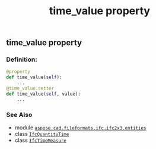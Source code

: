﻿---
title: time_value property
second_title: Aspose.CAD for Python via .NET API References
description: 
type: docs
weight: 80
url: /python-net/aspose.cad.fileformats.ifc.ifc2x3.entities/ifcquantitytime/time_value/
is_root: false
---

## time_value property

### Definition:
```python
@property
def time_value(self):
    ...
@time_value.setter
def time_value(self, value):
    ...
```

### See Also
* module [`aspose.cad.fileformats.ifc.ifc2x3.entities`](../../)
* class [`IfcQuantityTime`](/cad/python-net/aspose.cad.fileformats.ifc.ifc2x3.entities/ifcquantitytime)
* class [`IfcTimeMeasure`](/cad/python-net/aspose.cad.fileformats.ifc.ifc2x3.types/ifctimemeasure)
